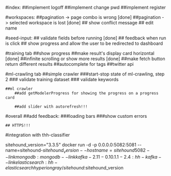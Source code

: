 #index:
   ##implement logoff
   ##implement change pwd
   ##implement register

#workspaces:
    ##pagination -> page combo is wrong [done]
    ##pagination -> selected workspace is lost [done]
    ## show conflict message
    ## edit name

#seed-input:
    ## validate fields before running [done]
    ## feedback when run is click
    ## show progress and allow the user to be redirected to dashboard


#training tab
   ##show progress
   ##make result's  display card horizontal [done]
   ##infinite scrolling or show more results [done]
   ##make fetch button return different results
   ##autocomplete for tags
   ##twitter api
    
#ml-crawling tab
   ##simple crawler
       ###start-stop state of ml-crawling, step 2
       ### validate training dataset
       ### validate keywords

    ##ml crawler
        ##add getModelerProgress for showing the progress on a progress card

        ##add slider with autorefresh!!!

#overall
    ##add feedback:
        ###loading bars
        ###show custom errors

    ## HTTPS!!!

#integration with thh-classifier


>
sitehound_version="3.3.5"
docker run -d -p 0.0.0.0:5082:5081 --name=sitehound-$sitehound_version --hostname=sitehound5082 --link mongodb:mongodb --link kafka-2.11-0.10.1.1-2.4:hh-kafka --link elasticsearch:hh-elasticsearch hyperiongray/sitehound:$sitehound_version
